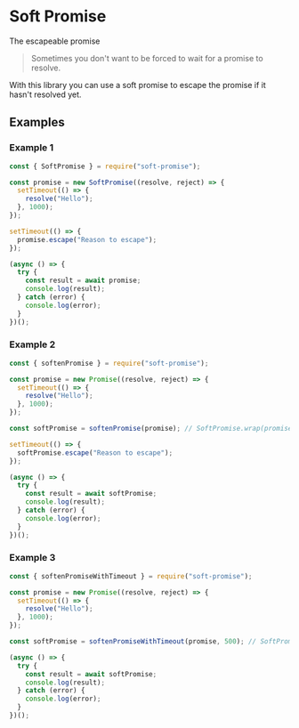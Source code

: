 # Soft Promise

The escapeable promise

> Sometimes you don't want to be forced to wait for a promise to resolve.

With this library you can use a soft promise to escape the promise if it hasn't
resolved yet.

## Examples

### Example 1

```js
const { SoftPromise } = require("soft-promise");

const promise = new SoftPromise((resolve, reject) => {
  setTimeout(() => {
    resolve("Hello");
  }, 1000);
});

setTimeout(() => {
  promise.escape("Reason to escape");
});

(async () => {
  try {
    const result = await promise;
    console.log(result);
  } catch (error) {
    console.log(error);
  }
})();
```

### Example 2

```js
const { softenPromise } = require("soft-promise");

const promise = new Promise((resolve, reject) => {
  setTimeout(() => {
    resolve("Hello");
  }, 1000);
});

const softPromise = softenPromise(promise); // SoftPromise.wrap(promise)

setTimeout(() => {
  softPromise.escape("Reason to escape");
});

(async () => {
  try {
    const result = await softPromise;
    console.log(result);
  } catch (error) {
    console.log(error);
  }
})();
```

### Example 3

```js
const { softenPromiseWithTimeout } = require("soft-promise");

const promise = new Promise((resolve, reject) => {
  setTimeout(() => {
    resolve("Hello");
  }, 1000);
});

const softPromise = softenPromiseWithTimeout(promise, 500); // SoftPromise.wrapWithTimeout

(async () => {
  try {
    const result = await softPromise;
    console.log(result);
  } catch (error) {
    console.log(error);
  }
})();
```
